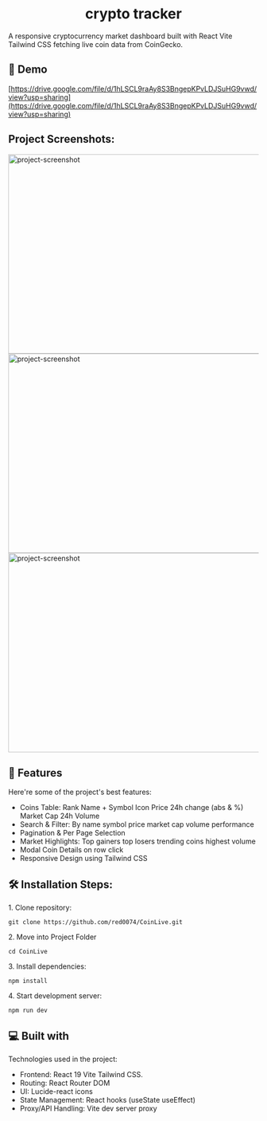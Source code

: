 <h1 align="center" id="title">crypto tracker</h1>

<p id="description">A responsive cryptocurrency market dashboard built with React Vite Tailwind CSS fetching live coin data from CoinGecko.</p>

<h2>🚀 Demo</h2>

[https://drive.google.com/file/d/1hLSCL9raAy8S3BngepKPvLDJSuHG9vwd/view?usp=sharing](https://drive.google.com/file/d/1hLSCL9raAy8S3BngepKPvLDJSuHG9vwd/view?usp=sharing)

<h2>Project Screenshots:</h2>

<img src="https://res.cloudinary.com/dnvczouzo/image/upload/v1758555300/Screenshot_From_2025-09-22_21-04-30_kj3i9k.png" alt="project-screenshot" width="800" height="400/">

<img src="https://res.cloudinary.com/dnvczouzo/image/upload/v1758555320/Screenshot_From_2025-09-22_21-05-06_b4osb2.png" alt="project-screenshot" width="800" height="400/">

<img src="https://res.cloudinary.com/dnvczouzo/image/upload/v1758555332/Screenshot_From_2025-09-22_21-05-24_mor3kp.png" alt="project-screenshot" width="800" height="400/">

  
  
<h2>🧐 Features</h2>

Here're some of the project's best features:

*   Coins Table: Rank Name + Symbol Icon Price 24h change (abs & %) Market Cap 24h Volume
*   Search & Filter: By name symbol price market cap volume performance
*   Pagination & Per Page Selection
*   Market Highlights: Top gainers top losers trending coins highest volume
*   Modal Coin Details on row click
*   Responsive Design using Tailwind CSS

<h2>🛠️ Installation Steps:</h2>

<p>1. Clone repository:</p>

```
git clone https://github.com/red0074/CoinLive.git
```

<p>2. Move into Project Folder</p>

```
cd CoinLive
```

<p>3. Install dependencies:</p>

```
npm install
```

<p>4. Start development server:</p>

```
npm run dev
```

  
  
<h2>💻 Built with</h2>

Technologies used in the project:

*   Frontend: React 19 Vite Tailwind CSS.
*   Routing: React Router DOM
*   UI: Lucide-react icons
*   State Management: React hooks (useState useEffect)
*   Proxy/API Handling: Vite dev server proxy
